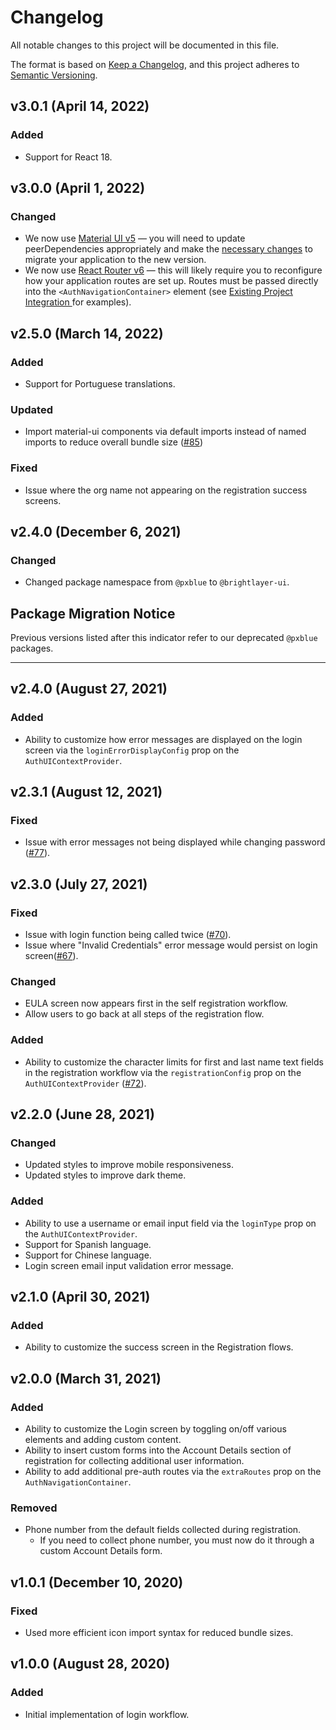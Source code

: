 # Changelog

All notable changes to this project will be documented in this file.

The format is based on [Keep a Changelog](https://keepachangelog.com/en/1.0.0/),
and this project adheres to [Semantic Versioning](https://semver.org/spec/v2.0.0.html).

## v3.0.1 (April 14, 2022)

### Added

-   Support for React 18.

## v3.0.0 (April 1, 2022)

### Changed

-   We now use [Material UI v5](https://mui.com/) — you will need to update peerDependencies appropriately and make the [necessary changes](https://mui.com/guides/migration-v4/) to migrate your application to the new version.
-   We now use [React Router v6](https://reactrouter.com/docs/en/v6/upgrading/v5) — this will likely require you to reconfigure how your application routes are set up. Routes must be passed directly into the `<AuthNavigationContainer>` element (see [Existing Project Integration ](https://github.com/brightlayer-ui/react-workflows/tree/master/login-workflow/docs/existing-project-integration.md) for examples).

## v2.5.0 (March 14, 2022)

### Added

-   Support for Portuguese translations.

### Updated

-   Import material-ui components via default imports instead of named imports to reduce overall bundle size ([#85](https://github.com/brightlayer-ui/react-themes/issues/85))

### Fixed

-   Issue where the org name not appearing on the registration success screens.

## v2.4.0 (December 6, 2021)

### Changed

-   Changed package namespace from `@pxblue` to `@brightlayer-ui`.

## Package Migration Notice

Previous versions listed after this indicator refer to our deprecated `@pxblue` packages.

---

## v2.4.0 (August 27, 2021)

### Added

-   Ability to customize how error messages are displayed on the login screen via the `loginErrorDisplayConfig` prop on the `AuthUIContextProvider`.

## v2.3.1 (August 12, 2021)

### Fixed

-   Issue with error messages not being displayed while changing password ([#77](https://github.com/pxblue/react-workflows/issues/77)).

## v2.3.0 (July 27, 2021)

### Fixed

-   Issue with login function being called twice ([#70](https://github.com/pxblue/react-workflows/issues/70)).
-   Issue where "Invalid Credentials" error message would persist on login screen([#67](https://github.com/pxblue/react-workflows/issues/67)).

### Changed

-   EULA screen now appears first in the self registration workflow.
-   Allow users to go back at all steps of the registration flow.

### Added

-   Ability to customize the character limits for first and last name text fields in the registration workflow via the `registrationConfig` prop on the `AuthUIContextProvider` ([#72](https://github.com/pxblue/react-workflows/issues/72)).

## v2.2.0 (June 28, 2021)

### Changed

-   Updated styles to improve mobile responsiveness.
-   Updated styles to improve dark theme.

### Added

-   Ability to use a username or email input field via the `loginType` prop on the `AuthUIContextProvider`.
-   Support for Spanish language.
-   Support for Chinese language.
-   Login screen email input validation error message.

## v2.1.0 (April 30, 2021)

### Added

-   Ability to customize the success screen in the Registration flows.

## v2.0.0 (March 31, 2021)

### Added

-   Ability to customize the Login screen by toggling on/off various elements and adding custom content.
-   Ability to insert custom forms into the Account Details section of registration for collecting additional user information.
-   Ability to add additional pre-auth routes via the `extraRoutes` prop on the `AuthNavigationContainer`.

### Removed

-   Phone number from the default fields collected during registration.
    -   If you need to collect phone number, you must now do it through a custom Account Details form.

## v1.0.1 (December 10, 2020)

### Fixed

-   Used more efficient icon import syntax for reduced bundle sizes.

## v1.0.0 (August 28, 2020)

### Added

-   Initial implementation of login workflow.
